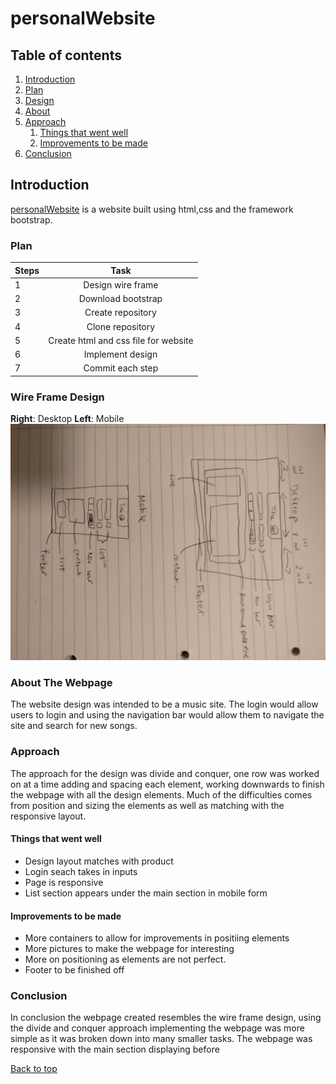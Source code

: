 <a name="top"></a>
# personalWebsite


## Table of contents

1. [Introduction](#introduction)
2. [Plan](#plan)
3. [Design](#design)
4. [About](#about)
5. [Approach](#approach)
	1. [Things that went well](well)
	2. [Improvements to be made](improvements)
6. [Conclusion](#conclusion)

<a name="introduction"></a>

## Introduction


[personalWebsite](https://lauw26.github.io/personalWebsite/) is a website built using html,css and the framework bootstrap. 

<a name="plan"></a>

### Plan

| Steps  | Task          | 
| ------ |:-------------:| 
| 1 	|Design wire frame|    
| 2 	|Download bootstrap|     
| 3 	|Create repository |    
| 4 	|Clone repository|    
| 5 	|Create html and css file for website|     
| 6 	|Implement design|
| 7    | Commit each step | 

<a name="design"></a>

### Wire Frame Design

**Right**: Desktop **Left**: Mobile 
![alt text](wireFrame.jpg)

<a name="about"></a>

### About The Webpage

The website design was intended to be a music site. The login would allow users to login and using the navigation bar would allow them to navigate the site and search for new songs.
 
<a name="approach"></a>

### Approach 

The approach for the design was divide and conquer, one row was worked on at a time adding and spacing each element, working downwards to finish the webpage with all the design elements. Much of the difficulties comes from position and sizing the elements as well as matching with the responsive layout.

<a name="well"></a>

#### Things that went well

* Design layout matches with product 
* Login seach takes in inputs
* Page is responsive
* List section appears under the main section in mobile form

<a name="improvements"></a>

#### Improvements to be made

* More containers to allow for improvements in positiing elements
* More pictures to make the webpage for interesting
* More on positioning as elements are not perfect.
* Footer to be finished off

<a name="conclusion"></a>

### Conclusion

In conclusion the webpage created resembles the wire frame design, using the divide and conquer approach implementing the webpage was more simple as it was broken down into many smaller tasks. The webpage was responsive with the main section displaying before 

[Back to top](#top)





